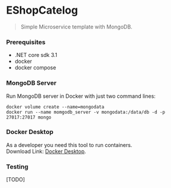 # EShopCatelog
> Simple Microservice template with MongoDB.  

### Prerequisites
- .NET core sdk 3.1
- docker
- docker compose   

### MongoDB Server
Run MongoDB server in Docker with just two command lines:
```
docker volume create --name=mongodata
docker run --name momgodb_server -v mongodata:/data/db -d -p 27017:27017 mongo
```   

### Docker Desktop
As a developer you need this tool to run containers.   
Download Link: [Docker Desktop](https://www.docker.com/products/docker-desktop). 

### Testing
[TODO]
